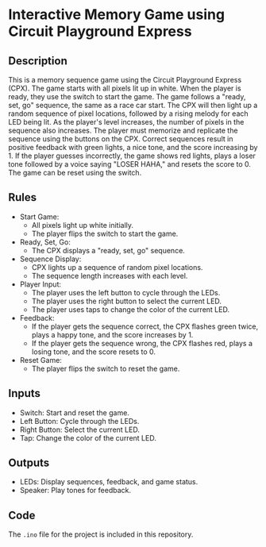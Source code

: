 # Interactive Memory Game using Circuit Playground Express

## Description
This is a memory sequence game using the Circuit Playground Express (CPX). The game starts with all pixels lit up in white. When the player is ready, they use the switch to start the game. The game follows a "ready, set, go" sequence, the same as a race car start. The CPX will then light up a random sequence of pixel locations, followed by a rising melody for each LED being lit. As the player's level increases, the number of pixels in the sequence also increases. The player must memorize and replicate the sequence using the buttons on the CPX. Correct sequences result in positive feedback with green lights, a nice tone, and the score increasing by 1. If the player guesses incorrectly, the game shows red lights, plays a loser tone followed by a voice saying "LOSER HAHA," and resets the score to 0. The game can be reset using the switch.

## Rules
- Start Game:
  - All pixels light up white initially.
  - The player flips the switch to start the game.
- Ready, Set, Go:
  - The CPX displays a "ready, set, go" sequence.
- Sequence Display:
  - CPX lights up a sequence of random pixel locations.
  - The sequence length increases with each level.
- Player Input:
  - The player uses the left button to cycle through the LEDs.
  - The player uses the right button to select the current LED.
  - The player uses taps to change the color of the current LED.
- Feedback:
  - If the player gets the sequence correct, the CPX flashes green twice, plays a happy tone, and the score increases by 1.
  - If the player gets the sequence wrong, the CPX flashes red, plays a losing tone, and the score resets to 0.
- Reset Game:
  - The player flips the switch to reset the game.

## Inputs
- Switch: Start and reset the game.
- Left Button: Cycle through the LEDs.
- Right Button: Select the current LED.
- Tap: Change the color of the current LED.

## Outputs
- LEDs: Display sequences, feedback, and game status.
- Speaker: Play tones for feedback.

## Code
The `.ino` file for the project is included in this repository.
